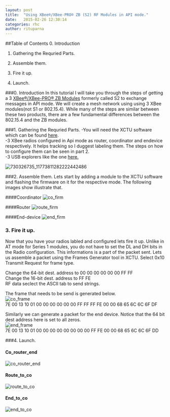 ```yaml
---
layout: post
title:  "Using XBee®/XBee-PRO® ZB (S2) RF Modules in API mode."
date:   2015-02-26 12:30:14
categories: rhc
author: rituparna
---
```


##Table of Contents
0. Introduction

1. Gathering the Requried Parts.

2. Assemble them.  

3. Fire it up.

4. Launch.


###0. Introduction
In this tutorial I will take you through the steps of getting a 3 <a href="http://ftp1.digi.com/support/documentation/90000976_V.pdf" target="_blank">XBee®/XBee-PRO® ZB Modules</a> formerly called S2 to exchange messages in API mode. We will create a mesh network using using 3 XBee modules(not S1 or 802.15.4). While many of the steps are similar between these two products, there are a few fundamental differences between the 802.15.4 and the ZB modules.

###1. Gathering the Requried Parts.
-You will need the XCTU software which can be found <a href="http://ftp1.digi.com/support/documentation/90000976_V.pdf" target="_blank">here</a>. <br>
-3 XBee radios configured in Api mode as router, coordinator and endevice respectively. It helps tracking so I duggest labeling them. The steps on how to configure them can be seen in part 2.<br>
-3 USB explorers like the one <a href="http://www.amazon.in/Bhasha-Technologies-XBU-XBEE-Xplorer/dp/B00NNQ495U?tag=googinhydr18418-21&kpid=B00NNQ495U&tag=googinkenshoo-21&ascsubtag=6f447977-3caa-7f69-5a71-000033008536" target="blank">here.</a><br>

![730326735_11773811282222442486](https://cloud.githubusercontent.com/assets/4735401/6388518/c303c7c6-bdc0-11e4-9ba4-f2b9dc1736ff.jpeg)

###2. Assemble them.
Lets start by adding a module to the XCTU software and flashing the firmware on it for the respective mode. The following images show illustrate that. 

####Coordinator
![co_firm](https://cloud.githubusercontent.com/assets/4735401/6388538/00150896-bdc1-11e4-9e4c-faf138f1f476.png)

####Router
![route_firm](https://cloud.githubusercontent.com/assets/4735401/6388647/3bc46318-bdc2-11e4-8006-935df40be12a.png)

####End-device
![end_firm](https://cloud.githubusercontent.com/assets/4735401/6388633/0d0be7b2-bdc2-11e4-8932-cf94e59ba0f7.png)
### 3. Fire it up.
Now that you have your radios labled and configured lets fire it up. Unlike in AT mode for Series 1 modules, you do not have to set the DL and DH bits in the Radio configuration. This informations is a part of the packet sent. Lets us assemble a packet using the Frames Generator tool in XCTU. Select 0x10 Transmit Request for frame type.<br>

Change the 64-bit dest. address to 00 00 00 00 00 00 FF FF <br>
Change the 16-bit dest. address to FF FE <br>
RF data seclect the ASCII tab to send strings. <br>

The frame that needs to be send is generated below.<br>
![co_frame](https://cloud.githubusercontent.com/assets/4735401/6391127/bf02f986-bdd8-11e4-88b1-55d6fc7653ec.png)
<br>
7E 00 13 10 01 00 00 00 00 00 00 FF FF FF FE 00 00 68 65 6C 6C 6F DF

Similarly we can generate a packet for the end device. Notice that the 64 bit dest address here is set to all zeros.<br>
![end_frame](https://cloud.githubusercontent.com/assets/4735401/6391574/c1841c12-bddd-11e4-91b7-bef70522c157.png)
<br>
7E 00 13 10 01 00 00 00 00 00 00 00 00 FF FE 00 00 68 65 6C 6C 6F DD

###4. Launch.

#### Co_router_end
![co_router_end](https://cloud.githubusercontent.com/assets/4735401/6391748/9d3e53e8-bddf-11e4-894a-e45fb7c42478.png)

#### Route_to_co
![route_to_co](https://cloud.githubusercontent.com/assets/4735401/6391778/d7f877c0-bddf-11e4-8152-66c894ee91a6.png)

#### End_to_co
![end_to_co](https://cloud.githubusercontent.com/assets/4735401/6391797/04ae6b76-bde0-11e4-96b7-1ac9d7dddd5a.png)







